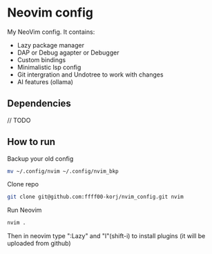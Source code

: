 # Neovim config

My NeoVim config. It contains:
* Lazy package manager
* DAP or Debug agapter or Debugger
* Custom bindings
* Minimalistic lsp config
* Git intergration and Undotree to work with changes
* AI features (ollama)

## Dependencies

// TODO

## How to run

Backup your old config

```bash
mv ~/.config/nvim ~/.config/nvim_bkp
```

Clone repo

```bash
git clone git@github.com:ffff00-korj/nvim_config.git nvim
```

Run Neovim

```bash
nvim .
```

Then in neovim type ":Lazy" and "I"(shift-i) to install plugins (it will be uploaded from github)
